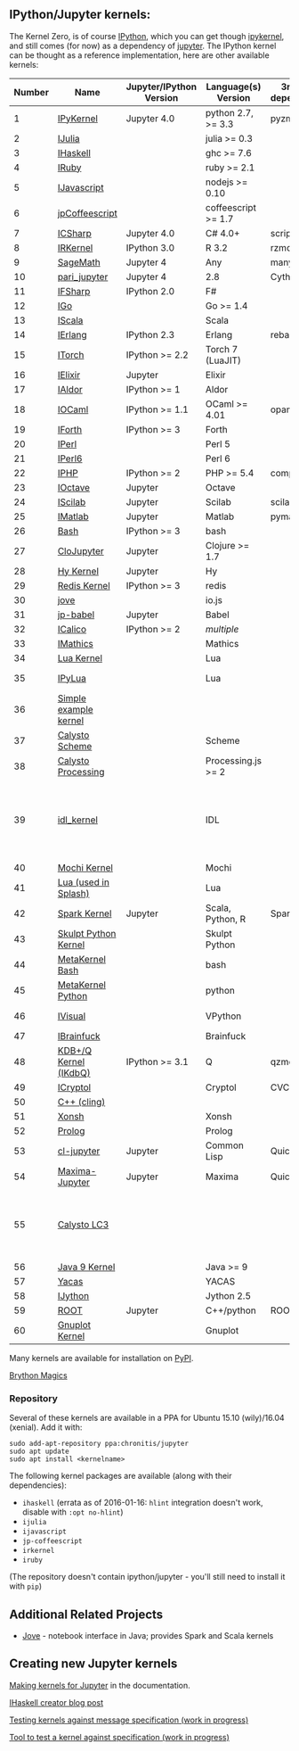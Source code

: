 ## IPython/Jupyter kernels:

The Kernel Zero, is of course [IPython](https://ipython.org), which you can get though [ipykernel](https://pypi.python.org/pypi/ipykernel), and still comes (for now) as a dependency of [jupyter](https://jupyter.org). The IPython kernel can be thought as a reference implementation, here are other available kernels:

|Number|Name| Jupyter/IPython Version | Language(s) Version | 3rd party dependencies | Example Notebooks | Notes |
|------|----|-------------------------|---------------------|------------------------|-------------------|-------|
|1|[IPyKernel](https://github.com/ipython/ipykernel)|Jupyter 4.0|python 2.7, >= 3.3|pyzmq|||
|2|[IJulia](https://github.com/JuliaLang/IJulia.jl)||julia >= 0.3||||
|3|[IHaskell](https://github.com/gibiansky/IHaskell)||ghc >= 7.6||||
|4|[IRuby](https://github.com/SciRuby/iruby)||ruby >= 2.1||||
|5|[IJavascript](https://github.com/n-riesco/ijavascript)||nodejs >= 0.10||||
|6|[jpCoffeescript](https://github.com/n-riesco/jp-coffeescript)||coffeescript >= 1.7||||
|7|[ICSharp](https://github.com/zabirauf/icsharp)|Jupyter 4.0|C# 4.0+|scriptcs|||
|8|[IRKernel](http://irkernel.github.io/)|IPython 3.0|R 3.2|rzmq|||
|9|[SageMath](http://www.sagemath.org/)|Jupyter 4|Any|many|||
|10|[pari_jupyter](https://github.com/jdemeyer/pari_jupyter)|Jupyter 4|2.8|Cython|||
|11|[IFSharp](https://github.com/fsprojects/IfSharp)|IPython 2.0|F#||[Features](http://nbviewer.ipython.org/github/BayardRock/IfSharp/blob/master/Feature%20Notebook.ipynb)||
|12|[IGo](https://github.com/takluyver/igo)||Go >= 1.4||||
|13|[IScala](https://github.com/mattpap/IScala)||Scala||||
|14|[IErlang](https://github.com/robbielynch/ierlang)|IPython 2.3|Erlang|rebar|||
|15|[ITorch](https://github.com/facebook/iTorch)|IPython >= 2.2|Torch 7 (LuaJIT)||||
|16|[IElixir](https://github.com/pprzetacznik/IElixir)|Jupyter|Elixir||||
|17|[IAldor](https://github.com/mattpap/IAldor)|IPython >= 1|Aldor||||
|18|[IOCaml](https://github.com/andrewray/iocaml)|IPython >= 1.1|OCaml >= 4.01|opam|||
|19|[IForth](https://github.com/jdfreder/iforth)|IPython >= 3|Forth||||
|20|[IPerl](https://metacpan.org/release/Devel-IPerl)||Perl 5||||
|21|[IPerl6](https://github.com/timo/iperl6kernel)||Perl 6||||
|22|[IPHP](https://github.com/dawehner/ipython-php)|IPython >= 2|PHP >= 5.4|composer|||
|23|[IOctave](https://github.com/calysto/octave_kernel)|Jupyter|Octave||[Example](http://nbviewer.jupyter.org/github/Calysto/octave_kernel/blob/master/octave_kernel.ipynb)|MetaKernel|
|24|[IScilab](https://github.com/blink1073/scilab_kernel)|Jupyter|Scilab|scilab2py||Wrapper|
|25|[IMatlab](https://github.com/calysto/matlab_kernel)|Jupyter|Matlab|pymatbridge|[Example](http://nbviewer.ipython.org/github/Calysto/matlab_kernel/blob/master/matlab_kernel.ipynb)|Wrapper|
|26|[Bash](https://github.com/takluyver/bash_kernel)|IPython >= 3|bash|||Wrapper|
|27|[CloJupyter](https://github.com/roryk/clojupyter)|Jupyter|Clojure >= 1.7||||
|28|[Hy Kernel](https://github.com/bollwyvl/hy_kernel/)|Jupyter|Hy||[Tutorial](http://nbviewer.ipython.org/github/bollwyvl/hy_kernel/blob/master/notebooks/Tutorial.ipynb)||
|29|[Redis Kernel](https://github.com/supercoderz/redis_kernel)|IPython >= 3|redis|||Wrapper|
|30|[jove](https://www.npmjs.com/package/jove)||io.js||||
|31|[jp-babel](https://www.npmjs.com/package/jp-babel)|Jupyter|Babel||||
|32|[ICalico](http://calicoproject.org/ICalico)|IPython >= 2|*multiple*||[Index](http://nbviewer.jupyter.org/urls/bitbucket.org/ipre/calico/raw/master/notebooks/Index.ipynb)||
|33|[IMathics](http://nbviewer.ipython.org/gist/sn6uv/8381447)||Mathics||||
|34|[Lua Kernel](https://github.com/neomantra/lua_ipython_kernel)||Lua||||
|35|[IPyLua](https://github.com/pakozm/IPyLua)||Lua|||Fork of *Lua Kernel*|
|36|[Simple example kernel](https://github.com/dsblank/simple_kernel)||||||
|37|[Calysto Scheme](https://github.com/Calysto/calysto_scheme)||Scheme|||MetaKernel|
|38|[Calysto Processing](https://github.com/Calysto/calysto_processing)||Processing.js >= 2|||MetaKernel|
|39|[idl_kernel](https://github.com/lstagner/idl_kernel)||IDL|||IDL seem to have a [built-in kernel](http://www.exelisvis.com/docs/idl_kernel.html) starting with version 8.5|
|40|[Mochi Kernel](https://github.com/pya/mochi-kernel)||Mochi||||
|41|[Lua (used in Splash)](https://github.com/scrapinghub/splash/tree/master/splash/kernel)||Lua||||
|42|[Spark Kernel](https://github.com/apache/incubator-toree)|Jupyter|Scala, Python, R|Spark >= 1.5|||
|43|[Skulpt Python Kernel](https://github.com/Calysto/skulpt_python)||Skulpt Python||[Examples](http://jupyter.cs.brynmawr.edu/hub/dblank/public/Examples/Skulpt%20Python%20Examples.ipynb)|MetaKernel|
|44|[MetaKernel Bash](https://github.com/Calysto/metakernel/tree/master/metakernel_bash)||bash|||MetaKernel|
|45|[MetaKernel Python](https://github.com/Calysto/metakernel/tree/master/metakernel_python)||python|||MetaKernel|
|46|[IVisual](https://pypi.python.org/pypi/IVisual)||VPython||[Ball-in-Box](http://nbviewer.jupyter.org/url/dl.dropboxusercontent.com/u/5095342/visual/Ball-in-Box.ipynb)||
|47|[IBrainfuck](https://github.com/robbielynch/ibrainfuck)||Brainfuck||[Demo](http://nbviewer.jupyter.org/gist/robbielynch/e611442ca2d056f3b78f)|Wrapper|
|48|[KDB+/Q Kernel (IKdbQ)](https://github.com/jvictorchen/IKdbQ)|IPython >= 3.1|Q|qzmq, qcrypt|||
|49|[ICryptol](https://github.com/GaloisInc/ICryptol)||Cryptol|CVC4|||
|50|[C++ (cling)](https://github.com/minrk/clingkernel)||||||
|51|[Xonsh](https://github.com/calysto/xonsh_kernel)||Xonsh||[Example](http://nbviewer.ipython.org/github/Calysto/xonsh_kernel/blob/master/xonsh_kernel.ipynb)|MetaKernel|
|52|[Prolog](https://github.com/Calysto/calysto_prolog)||Prolog|||MetaKernel|
|53|[cl-jupyter](https://github.com/fredokun/cl-jupyter)|Jupyter|Common Lisp|Quicklisp|[About](https://github.com/fredokun/cl-jupyter/blob/master/about-cl-jupyter.ipynb)||
|54|[Maxima-Jupyter](https://github.com/robert-dodier/maxima-jupyter)|Jupyter|Maxima|Quicklisp|||
|55|[Calysto LC3](https://github.com/Calysto/calysto_lc3)|||||Assembly Language for the [Little Computer 3](https://en.wikipedia.org/wiki/LC-3)|
|56|[Java 9 Kernel](https://github.com/Bachmann1234/java9_kernel)||Java >= 9||||
|57|[Yacas](https://github.com/grzegorzmazur/yacas_kernel)||YACAS||||
|58|[IJython](https://github.com/suvarchal/IJython)||Jython 2.5||||
|59|[ROOT](https://github.com/root-mirror/root/tree/master/bindings/pyroot/JupyROOT)|Jupyter|C++/python|ROOT >= 6.05|||
|60|[Gnuplot Kernel](https://github.com/has2k1/gnuplot_kernel)||Gnuplot||[Example](https://github.com/has2k1/gnuplot_kernel/tree/master/examples)|MetaKernel|

Many kernels are available for installation on [PyPI](https://pypi.python.org/pypi?:action=browse&c=586).

[Brython Magics](https://github.com/kikocorreoso/brythonmagic)

### Repository

Several of these kernels are available in a PPA for Ubuntu 15.10 (wily)/16.04 (xenial). Add it with:

    sudo add-apt-repository ppa:chronitis/jupyter
    sudo apt update
    sudo apt install <kernelname>

The following kernel packages are available (along with their dependencies):

 * `ihaskell` (errata as of 2016-01-16: `hlint` integration doesn't work, disable with `:opt no-hlint`)
 * `ijulia`
 * `ijavascript`
 * `jp-coffeescript`
 * `irkernel`
 * `iruby`

(The repository doesn't contain ipython/jupyter - you'll still need to install it with `pip`)

## Additional Related Projects

*   [Jove](https://github.com/jove-sh) - notebook interface in Java; provides Spark and Scala kernels

## Creating new Jupyter kernels

[Making kernels for Jupyter](http://jupyter-client.readthedocs.org/en/latest/kernels.html) in the documentation.

[IHaskell creator blog
post](http://andrew.gibiansky.com/blog/ipython/ipython-kernels/)

[Testing kernels against message specification (work in progress)](https://github.com/ipython/ipython/wiki/Dev:-Testing-kernels-against-message-specification)

[Tool to test a kernel against specification (work in progress)](https://github.com/jupyter/jupyter_kernel_test)
